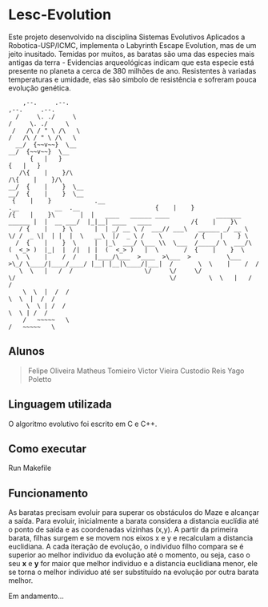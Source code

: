 # Lesc-Evolution
Este projeto desenvolvido na disciplina Sistemas Evolutivos Aplicados a Robotica-USP/ICMC, implementa o Labyrinth Escape Evolution, mas de um jeito inusitado. Temidas por muitos, as baratas são uma das especies mais antigas da terra - Evidencias arqueológicas indicam que esta especie está presente no planeta a cerca de 380 milhões de ano. Resistentes à variadas temperaturas e umidade, elas são simbolo de resistência e sofreram pouca evolução genética. 

        ,--.     .--. 														  ,--.     .--. 
      /     \. ./     \ 												        /     \. ./     \ 
     /   /\ / " \ /\   \												       /   /\ / " \ /\   \
      __/  {~~v~~}  \__  												        __/  {~~v~~}  \__  
          {   |   }													            {   |   }      
       /\{    |    }/\													         /\{    |    }/\                    
    __/  {    |    }  \__												      __/  {    |    }  \__			
	 {    |    }	       	.__                                                   .__          __  .__               	   {    |    }
	/{    |    }\		|  |   ____   ______ ____             _______  ______ |  |  __ ___/  |_|__| ____   ____           /{    |    }\
       / {    |    } \		|  | _/ __ \ /  ___// ___\   ______ _/ __ \  \/ /  _ \|  | |  |  \   __\  |/  _ \ /    \         / {    |    } \
      /  {    |    }  \		|  |_\  ___/ \___ \\  \___  /_____/ \  ___/\   (  <_> )  |_|  |  /|  | |  (  <_> )   |  \       /  {    |    }  \
      \  \    |    /  /	 	|____/\___  >____  >\___  >          \___  >\_/ \____/|____/____/ |__| |__|\____/|___|  /       \  \    |    /  /
       \  \   |   /  /	    	          \/     \/     \/               \/                                           \/         \  \   |   /  /
        \  \  |  /  /    													  \  \  |  /  /
         \  \ | /  /   														   \  \ | /  /  
        /   ~~~~~   \  														  /   ~~~~~   \   

## Alunos
>Felipe Oliveira
>Matheus Tomieiro
>Victor Vieira Custodio Reis
>Yago Poletto

## Linguagem utilizada
 O algoritmo evolutivo foi escrito em C e C++.

## Como executar
Run Makefile
 
## Funcionamento
As baratas precisam evoluir para superar os obstáculos do Maze e alcançar a saída. Para evoluir, inicialmente a barata considera a distancia euclídia até o ponto de saída e as coordenadas vizinhas (x,y). A partir da primeira barata, filhas surgem e se movem nos eixos x e y e recalculam a distancia euclidiana. A cada iteração de evolução, o individuo filho compara se é superior ao melhor individuo da evolução até o momento, ou seja, caso o seu **x** e **y** for maior que melhor individuo e a distancia euclidiana menor, ele se torna o melhor individuo até ser substituído na evolução por outra barata melhor. 


Em andamento...
